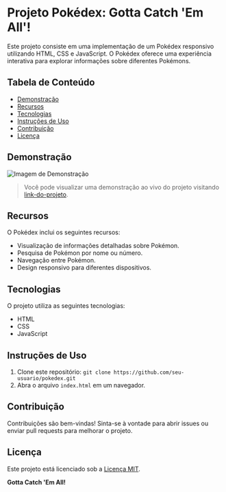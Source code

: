 # Projeto Pokédex: Gotta Catch 'Em All'!
<!--- 
    João Paulo Oliveira
    JpOliveira
    Ciência da Computação
    Web Developer
    Desenvolvedor Web
    desenvolvedor java
    full stack
    UFPA
--->

Este projeto consiste em uma implementação de um Pokédex responsivo utilizando HTML, CSS e JavaScript. O Pokédex oferece uma experiência interativa para explorar informações sobre diferentes Pokémons.

## Tabela de Conteúdo

- [Demonstração](#demonstração)
- [Recursos](#recursos)
- [Tecnologias](#tecnologias)
- [Instruções de Uso](#instruções-de-uso)
- [Contribuição](#contribuição)
- [Licença](#licença)

## Demonstração
![Imagem de Demonstração](https://github.com/Jp0liveira/Pokedex/assets/106454449/397b10e5-8324-4680-9deb-0ff3c7e7e165)

> Você pode visualizar uma demonstração ao vivo do projeto visitando [link-do-projeto](https://jp0liveira.github.io/Pokedex/).

## Recursos

O Pokédex inclui os seguintes recursos:

- Visualização de informações detalhadas sobre Pokémon.
- Pesquisa de Pokémon por nome ou número.
- Navegação entre Pokémon.
- Design responsivo para diferentes dispositivos.

## Tecnologias

O projeto utiliza as seguintes tecnologias:

- HTML
- CSS
- JavaScript

## Instruções de Uso

1. Clone este repositório: `git clone https://github.com/seu-usuario/pokedex.git`
2. Abra o arquivo `index.html` em um navegador.

## Contribuição

Contribuições são bem-vindas! Sinta-se à vontade para abrir issues ou enviar pull requests para melhorar o projeto.

## Licença

Este projeto está licenciado sob a [Licença MIT](LICENSE).

**Gotta Catch 'Em All!**

